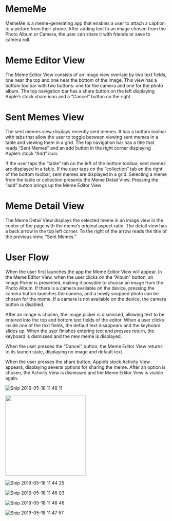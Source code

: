 # MemeMe

MemeMe is a meme-generating app that enables a user to attach a caption to a picture from their phone. 
After adding text to an image chosen from the Photo Album or Camera, the user can share it with friends or save to camera roll.

# Meme Editor View

The Meme Editor View consists of an image view overlaid by two text fields, one near the top and one near 
the bottom of the image. This view has a bottom toolbar with two buttons: one for the camera and one for 
the photo album. The top navigation bar has a share button on the left displaying Apple’s stock share icon 
and a “Cancel” button on the right. 

# Sent Memes View

The sent memes view displays recently sent memes. It has a bottom toolbar with tabs that allow the user to toggle between viewing sent memes in a table and viewing them in a grid. The top navigation bar has a title that reads “Sent Memes” and an add button in the right corner displaying Apple’s stock “Add” icon.

If the user taps the “table” tab on the left of the bottom toolbar, sent memes are displayed in a table. If the user taps on the “collection” tab on the right of the bottom toolbar, sent memes are displayed in a grid. Selecting a meme from the table or collection presents the Meme Detail View. Pressing the “add” button brings up the Meme Editor View

# Meme Detail View

The Meme Detail View displays the selected meme in an image view in the center of the page with the meme’s original aspect ratio. The detail view has a back arrow in the top left corner. To the right of the arrow reads the title of the previous view, “Sent Memes.”

# User Flow

When the user first launches the app the Meme Editor View will appear. In the Meme Editor View, when the user 
clicks on the “Album” button, an Image Picker is presented, making it possible to choose an image from the 
Photo Album. If there is a camera available on the device, pressing the camera button launches the camera, and 
a newly snapped photo can be chosen for the meme. If a camera is not available on the device, the camera button 
is disabled.

After an image is chosen, the image picker is dismissed, allowing text to be entered into the top and bottom text 
fields of the editor. When a user clicks inside one of the text fields, the default text disappears and the keyboard 
slides up. When the user finishes entering text and presses return, the keyboard is dismissed and the new meme is displayed.

When the user presses the “Cancel” button, the Meme Editor View returns to its launch state, displaying no image 
and default text.

When the user presses the share button, Apple’s stock Activity View appears, displaying several options for 
sharing the meme. After an option is chosen, the Activity View is dismissed and the Meme Editor View is visible again.

![Snip 2019-05-18 11 48 11]() 

<img src="https://user-images.githubusercontent.com/26684339/57973777-e3f8cc80-7962-11e9-9377-a5fe22cb4771.png" width="250">

![Snip 2019-05-18 11 44 25](https://user-images.githubusercontent.com/26684339/57973779-e78c5380-7962-11e9-8ccf-d0bc250883ba.png)

![Snip 2019-05-18 11 46 03](https://user-images.githubusercontent.com/26684339/57973780-e78c5380-7962-11e9-9ffa-a8ca1aed96ea.png)

![Snip 2019-05-18 11 46 46](https://user-images.githubusercontent.com/26684339/57973781-e78c5380-7962-11e9-9d0b-e231def2bd11.png)

![Snip 2019-05-18 11 47 57](https://user-images.githubusercontent.com/26684339/57973783-e824ea00-7962-11e9-9e11-68bb05a13d56.png)
